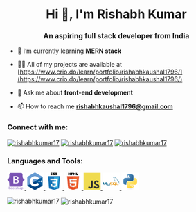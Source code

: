 <h1 align="center">Hi 👋, I'm Rishabh Kumar</h1>
<h3 align="center">An aspiring full stack developer from India</h3>

- 🌱 I’m currently learning **MERN stack**

- 👨‍💻 All of my projects are available at [https://www.crio.do/learn/portfolio/rishabhkaushal1796/](https://www.crio.do/learn/portfolio/rishabhkaushal1796/)

- 💬 Ask me about **front-end development**

- 📫 How to reach me **rishabhkaushal1796@gmail.com**

<h3 align="left">Connect with me:</h3>
<p align="left">
<a href="https://linkedin.com/in/rishabhkumar17" target="blank"><img align="center" src="https://raw.githubusercontent.com/rahuldkjain/github-profile-readme-generator/master/src/images/icons/Social/linked-in-alt.svg" alt="rishabhkumar17" height="30" width="40" /></a>
<a href="https://codesandbox.com/rishabhkumar17" target="blank"><img align="center" src="https://raw.githubusercontent.com/rahuldkjain/github-profile-readme-generator/master/src/images/icons/Social/codesandbox.svg" alt="rishabhkumar17" height="30" width="40" /></a>
<a href="https://www.leetcode.com/rishabhkumar17" target="blank"><img align="center" src="https://raw.githubusercontent.com/rahuldkjain/github-profile-readme-generator/master/src/images/icons/Social/leet-code.svg" alt="rishabhkumar17" height="30" width="40" /></a>
</p>

<h3 align="left">Languages and Tools:</h3>
<p align="left"> <a href="https://getbootstrap.com" target="_blank" rel="noreferrer"> <img src="https://raw.githubusercontent.com/devicons/devicon/master/icons/bootstrap/bootstrap-plain-wordmark.svg" alt="bootstrap" width="40" height="40"/> </a> <a href="https://www.w3schools.com/cpp/" target="_blank" rel="noreferrer"> <img src="https://raw.githubusercontent.com/devicons/devicon/master/icons/cplusplus/cplusplus-original.svg" alt="cplusplus" width="40" height="40"/> </a> <a href="https://www.w3schools.com/css/" target="_blank" rel="noreferrer"> <img src="https://raw.githubusercontent.com/devicons/devicon/master/icons/css3/css3-original-wordmark.svg" alt="css3" width="40" height="40"/> </a> <a href="https://www.w3.org/html/" target="_blank" rel="noreferrer"> <img src="https://raw.githubusercontent.com/devicons/devicon/master/icons/html5/html5-original-wordmark.svg" alt="html5" width="40" height="40"/> </a> <a href="https://developer.mozilla.org/en-US/docs/Web/JavaScript" target="_blank" rel="noreferrer"> <img src="https://raw.githubusercontent.com/devicons/devicon/master/icons/javascript/javascript-original.svg" alt="javascript" width="40" height="40"/> </a> <a href="https://www.mysql.com/" target="_blank" rel="noreferrer"> <img src="https://raw.githubusercontent.com/devicons/devicon/master/icons/mysql/mysql-original-wordmark.svg" alt="mysql" width="40" height="40"/> </a> <a href="https://www.python.org" target="_blank" rel="noreferrer"> <img src="https://raw.githubusercontent.com/devicons/devicon/master/icons/python/python-original.svg" alt="python" width="40" height="40"/> </a> </p>

<p><img align="left" src="https://github-readme-stats.vercel.app/api/top-langs?username=rishabhkumar17&show_icons=true&locale=en&layout=compact" alt="rishabhkumar17" /></p>

<p>&nbsp;<img align="center" src="https://github-readme-stats.vercel.app/api?username=rishabhkumar17&show_icons=true&locale=en" alt="rishabhkumar17" /></p>

